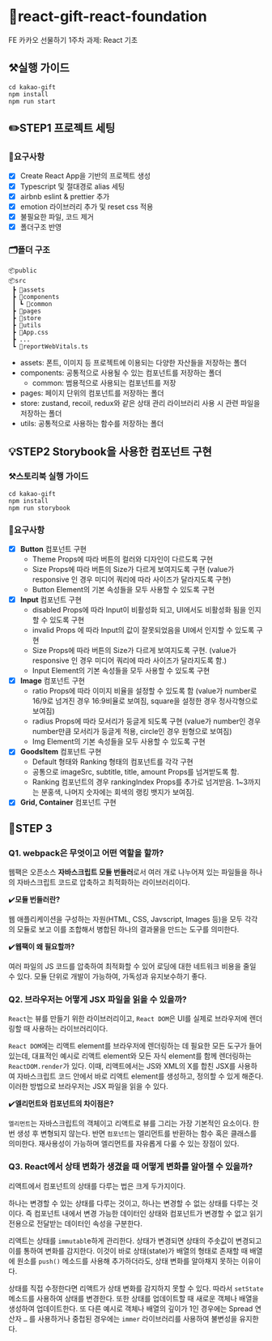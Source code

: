 # 🍪react-gift-react-foundation

FE 카카오 선물하기 1주차 과제: React 기초

## ⚒️실행 가이드

```
cd kakao-gift
npm install
npm run start
```

## ✏️STEP1 프로젝트 세팅

### 🧾요구사항

- [x] Create React App을 기반의 프로젝트 생성
- [x] Typescript 및 절대경로 alias 세팅
- [x] airbnb eslint & prettier 추가
- [x] emotion 라이브러리 추가 및 reset css 적용
- [x] 불필요한 파일, 코드 제거
- [x] 폴더구조 반영

### 🗂️폴더 구조

```
📦public
📦src
 ┣ 📂assets
 ┣ 📂components
 ┃ ┗ 📂common
 ┣ 📂pages
 ┣ 📂store
 ┣ 📂utils
 ┣ 📜App.css
 ┣ ...
 ┗ 📜reportWebVitals.ts
```

- assets: 폰트, 이미지 등 프로젝트에 이용되는 다양한 자산들을 저장하는 폴더
- components: 공통적으로 사용될 수 있는 컴포넌트를 저장하는 폴더
  - common: 범용적으로 사용되는 컴포넌트를 저장
- pages: 페이지 단위의 컴포넌트를 저장하는 폴더
- store: zustand, recoil, redux와 같은 상태 관리 라이브러리 사용 시 관련 파일을 저장하는 폴더
- utils: 공통적으로 사용하는 함수를 저장하는 폴더

## 💡STEP2 Storybook을 사용한 컴포넌트 구현

### ⚒️스토리북 실행 가이드

```
cd kakao-gift
npm install
npm run storybook
```

### 🧾요구사항

- [x] **Button** 컴포넌트 구현
  - Theme Props에 따라 버튼의 컬러와 디자인이 다르도록 구현
  - Size Props에 따라 버튼의 Size가 다르게 보여지도록 구현 (value가 responsive 인 경우 미디어 쿼리에 따라 사이즈가 달라지도록 구현)
  - Button Element의 기본 속성들을 모두 사용할 수 있도록 구현
- [x] **Input** 컴포넌트 구현
  - disabled Props에 따라 Input이 비활성화 되고, UI에서도 비활성화 됨을 인지할 수 있도록 구현
  - invalid Props 에 따라 Input의 값이 잘못되었음을 UI에서 인지할 수 있도록 구현
  - Size Props에 따라 버튼의 Size가 다르게 보여지도록 구현. (value가 responsive 인 경우 미디어 쿼리에 따라 사이즈가 달라지도록 함.)
  - Input Element의 기본 속성들을 모두 사용할 수 있도록 구현
- [x] **Image** 컴포넌트 구현
  - ratio Props에 따라 이미지 비율을 설정할 수 있도록 함 (value가 number로 16/9로 넘겨진 경우 16:9비율로 보여짐, square을 설정한 경우 정사각형으로 보여짐)
  - radius Props에 따라 모서리가 둥글게 되도록 구현 (value가 number인 경우 number만큼 모서리가 둥글게 적용, circle인 경우 원형으로 보여짐)
  - Img Element의 기본 속성들을 모두 사용할 수 있도록 구현
- [x] **GoodsItem** 컴포넌트 구현
  - Default 형태와 Ranking 형태의 컴포넌트를 각각 구현
  - 공통으로 imageSrc, subtitle, title, amount Props를 넘겨받도록 함.
  - Ranking 컴포넌트의 경우 rankingIndex Props를 추가로 넘겨받음. 1~3까지는 분홍색, 나머지 숫자에는 회색의 랭킹 뱃지가 보여짐.
- [x] **Grid, Container** 컴포넌트 구현

## 📍STEP 3

### Q1. webpack은 무엇이고 어떤 역할을 할까?

웹팩은 오픈소스 **자바스크립트 모듈 번들러**로서 여러 개로 나누어져 있는 파일들을 하나의 자바스크립트 코드로 압축하고 최적화하는 라이브러리이다.

✔️**모듈 번들러란?**

웹 애플리케이션을 구성하는 자원(HTML, CSS, Javscript, Images 등)을 모두 각각의 모듈로 보고 이를 조합해서 병합된 하나의 결과물을 만드는 도구를 의미한다.

✔️**웹팩이 왜 필요할까?**

여러 파일의 JS 코드를 압축하여 최적화할 수 있어 로딩에 대한 네트워크 비용을 줄일 수 있다.
모듈 단위로 개발이 가능하여, 가독성과 유지보수하기 좋다.

### Q2. 브라우저는 어떻게 JSX 파일을 읽을 수 있을까?

`React`는 뷰를 만들기 위한 라이브러리이고, `React DOM`은 UI를 실제로 브라우저에 렌더링할 때 사용하는 라이브러리이다.

`React DOM`에는 리액트 element를 브라우저에 렌더링하는 데 필요한 모든 도구가 들어있는데, 대표적인 예시로 리액트 element와 모든 자식 element를 함께 렌더링하는 `ReactDOM.render`가 있다.
이때, 리액트에서는 JS와 XML의 X를 합친 JSX를 사용하여 자바스크립트 코드 안에서 바로 리액트 element를 생성하고, 정의할 수 있게 해준다. 이러한 방법으로 브라우저는 JSX 파일을 읽을 수 있다.

✔️**엘리먼트와 컴포넌트의 차이점은?**

`엘리먼트`는 자바스크립트의 객체이고 리액트로 뷰를 그리는 가장 기본적인 요소이다. 한번 생성 후 변형되지 않는다. 반면 `컴포넌트`는 엘리먼트를 반환하는 함수 혹은 클래스를 의미한다. 재사용성이 가능하며 엘리먼트를 자유롭게 다룰 수 있는 장점이 있다.

### Q3. React에서 상태 변화가 생겼을 때 어떻게 변화를 알아챌 수 있을까?

리액트에서 컴포넌트의 상태를 다루는 법은 크게 두가지이다.

하나는 변경할 수 있는 상태를 다루는 것이고, 하나는 변경할 수 없는 상태를 다루는 것이다. 즉 컴포넌트 내에서 변경 가능한 데이터인 상태와 컴포넌트가 변경할 수 없고 읽기 전용으로 전달받는 데이터인 속성을 구분한다.

리액트는 상태를 `immutabl`e하게 관리한다. 상태가 변경되면 상태의 주솟값이 변경되고 이를 통하여 변화를 감지한다. 이것이 바로 상태(state)가 배열의 형태로 존재할 때 배열에 원소를 `push()` 메소드를 사용해 추가하더라도, 상태 변화를 알아채지 못하는 이유이다.

상태를 직접 수정한다면 리액트가 상태 변화를 감지하지 못할 수 있다. 따라서 `setState` 메소드를 사용하여 상태를 변경한다. 또한 상태를 업데이트할 때 새로운 객체나 배열을 생성하여 업데이트한다. 또 다른 예시로 객체나 배열의 깊이가 1인 경우에는 Spread 연산자 `…` 를 사용하거나 중첩된 경우에는 `immer` 라이브러리를 사용하여 불변성을 유지한다.
